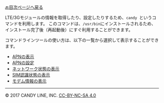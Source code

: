 [🔙目次ページへ戻る](README.md)

LTE/3Gモジュールの情報を取得したり、設定したりするため、`candy `というコマンドを利用します。 このコマンドは、`/usr/bin`にインストールされるため、インストール完了後（再起動後）にすぐ利用することができます。

コマンドラインツールの使い方は、以下の一覧から選択して表示することができます。

* [APNの表示](APNの表示.md)
* [APNの設定](APNの設定.md)
* [ネットワーク状態の表示](ネットワーク状態の表示.md)
* [SIM認識状態の表示](SIM認識状態の表示.md)
* [モデム情報の表示](モデム情報の表示.md)

---
© 2017 CANDY LINE, INC. [CC-BY-NC-SA 4.0](https://creativecommons.org/licenses/by-nc-sa/4.0/)
